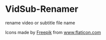 # VidSub-Renamer
rename video or subtitle file name



Icons made by [Freepik](http://www.freepik.com/) from www.flaticon.com
